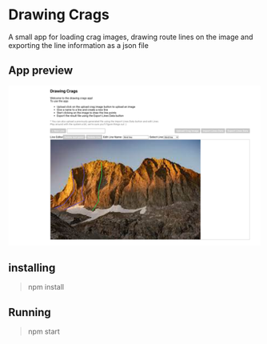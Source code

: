 # Drawing Crags

A small app for loading crag images, drawing route lines on the image and exporting the line information as a json file

## App preview

![](2022-01-17-22-37-17.png)

## installing

> npm install

## Running

> npm start
